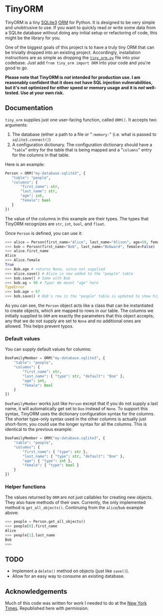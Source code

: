 # TinyORM

TinyORM is a tiny [SQLite3](https://www.sqlite.org/) [ORM](https://en.wikipedia.org/wiki/Object-relational_mapping) for Python. It is designed to be very simple and unobtrusive to use. If you want to quickly read or write some data from a SQLite database without doing any initial setup or refactoring of code, this might be the library for you.

One of the biggest goals of this project is to have a truly tiny ORM that can be trivially dropped into an existing project. Accordingly, installation instructions are as simple as dropping the [`tiny_orm.py`](https://raw.githubusercontent.com/leonidg/tiny-orm/master/tiny_orm.py) file into your codebase. Just add `from tiny_orm import ORM` into your code and you're good to go.

**Please note that TinyORM is _not_ intended for production use. I am reasonably confident that it does not have SQL injection vulnerabilities, but it's not optimized for either speed or memory usage and it is _not_ well-tested. Use at your own risk.**

## Documentation

`tiny_orm` supplies just one user-facing function, called `ORM()`. It accepts two arguments:

1. The database (either a path to a file or "`:memory:`" (i.e. what is passed to `sqlite3.connect()`)
2. A configuration dictionary. The configuration dictionary should have a "`table`" entry for the table that is being mapped and a "`columns`" entry for the columns in that table.

Here is an example:

```python
Person = ORM("my-database.sqlite3", {
   "table": "people",
   "columns": {
       "first_name": str,
       "last_name": str,
       "age": int,
       "female": bool
   }
})
```

The value of the columns in this example are their types. The types that TinyORM recognizes are `str`, `int`, `bool`, and `float`.

Once `Person` is defined, you can use it:

```python
>>> alice = Person(first_name="Alice", last_name="Alison", age=50, female=True)
>>> bob = Person(first_name="Bob", last_name="Bobward", female=False)
>>> alice.first_name
Alice
>>> Alice.female
True
>>> Bob.age # returns None, since not supplied
>>> alice.save() # Alice is now added to the "people" table
>>> bob.save() # Same with Bob
>>> bob.ag = 90 # Typo! We meant "age" here
TypeError
>>> bob.age = 67
>>> bob.save() # Bob's row in the "people" table is updated to show his age as 67
```

As you can see, the `Person` object acts like a class that can be instantiated to create objects, which are mapped to rows in our table. The columns we initially supplied to `ORM` are exactly the parameters that this object accepts; any that we do not supply are set to `None` and no additional ones are allowed. This helps prevent typos.

### Default values

You can supply default values for columns:

```python
DoeFamilyMember = ORM("my-database.sqlite3", {
    "table": "people",
    "columns": {
        "first_name": str,
        "last_name": { "type": str, "default": "Doe" },
        "age": int,
        "female": bool
    }
})
```

`DoeFamilyMember` works just like `Person` except that if you do not supply a last name, it will automatically get set to `Doe` instead of `None`. To support this syntax, TinyORM uses the dictionary configuration syntax for the columns. The shorter type-only syntax used in the other columns is actually just short-form; you could use the longer syntax for all the columns. This is identical to the previous example:

```python
DoeFamilyMember = ORM("my-database.sqlite3", {
    "table": "people",
    "columns": {
        "first_name": { "type": str },
        "last_name": { "type": str, "default": "Doe" },
        "age": { "type": int },
        "female": { "type": bool }
    }
})
```

### Helper functions

The values returned by `ORM` are not just callables for creating new objects. They also have methods of their own. Currently, the only implemented method is `get_all_objects()`. Continuing from the `alice`/`bob` example above:

```python
>>> people = Person.get_all_objects()
>>> people[0].first_name
Alice
>>> people[1].last_name
Bob
>>>
```

## TODO

* Implement a `delete()` method on objects (just like `save()`).
* Allow for an easy way to consume an existing database.

## Acknowledgements

Much of this code was written for work I needed to do at the [New York Times](http://developers.nytimes.com). Republished here with permission.

